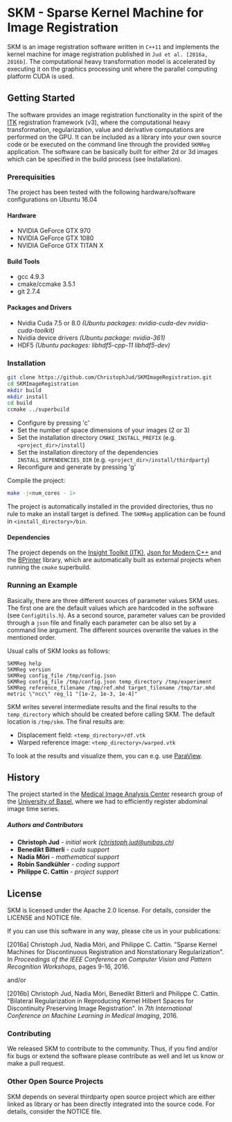 # SKM - Sparse Kernel Machine for Image Registration
SKM is an image registration software written in `C++11` and implements the kernel machine for image registration published in `Jud et al. [2016a, 2016b]`. The computational heavy transformation model is accelerated by executing it on the graphics processing unit where the parallel computing platform CUDA is used.

## Getting Started
The software provides an image registration functionality in the spirit of the [ITK](https://itk.org/) registration framework (v3), where the computational heavy transformation, regularization, value and derivative computations are performed on the GPU. It can be included as a library into your own source code or be executed on the command line through the provided `SKMReg` application. The software can be basically built for either 2d or 3d images which can be specified in the build process (see Installation).

### Prerequisities
The project has been tested with the following hardware/software configurations on
Ubuntu 16.04

#### Hardware
* NVIDIA GeForce GTX 970
* NVIDIA GeForce GTX 1080
* NVIDIA GeForce GTX TITAN X

#### Build Tools
* gcc 4.9.3
* cmake/ccmake 3.5.1
* git 2.7.4

#### Packages and Drivers
* Nvidia Cuda 7.5 or 8.0 _(Ubuntu packages: nvidia-cuda-dev nvidia-cuda-toolkit)_
* Nvidia device drivers _(Ubuntu package: nvidia-361)_
* HDF5 _(Ubuntu packages: libhdf5-cpp-11 libhdf5-dev)_

### Installation
```sh
git clone https://github.com/ChristophJud/SKMImageRegistration.git
cd SKMImageRegistration
mkdir build
mkdir install
cd build
ccmake ../superbuild
```
* Configure by pressing 'c'
* Set the number of space dimensions of your images (2 or 3)
* Set the installation directory `CMAKE_INSTALL_PREFIX` (e.g. `<project_dir>/install`)
* Set the installation directory of the dependencies `INSTALL_DEPENDENCIES_DIR` (e.g. `<project_dir>/install/thirdparty`)
* Reconfigure and generate by pressing 'g'

Compile the project:
```sh
make -j<num_cores - 1>
```
The project is automatically installed in the provided directories, thus no rule to make an install target is defined. The `SKMReg` application can be found in `<install_directory>/bin`.
#### Dependencies
The project depends on the [Insight Toolkit (ITK)](https://itk.org/), [Json for Modern C++](https://github.com/nlohmann/json) and the [BPrinter](https://github.com/dattanchu/bprinter) library, which are automatically built as external projects when running the `cmake` superbuild.

### Running an Example
Basically, there are three different sources of parameter values SKM uses. The first one are the default values which are hardcoded in the software (see `ConfigUtils.h`). As a second source, parameter values can be provided through a `json` file and finally each parameter can be also set by a command line argument. The different sources overwrite the values in the mentioned order.

Usual calls of SKM looks as follows:
```
SKMReg help
SKMReg version
SKMReg config_file /tmp/config.json
SKMReg config_file /tmp/config.json temp_directory /tmp/experiment
SKMReg reference_filename /tmp/ref.mhd target_filename /tmp/tar.mhd metric \"ncc\" reg_l1 "[1e-2, 1e-3, 1e-4]"
```
SKM writes severel intermediate results and the final results to the `temp_directory` which should be created before calling SKM. The default location is `/tmp/skm`. The final results are:
* Displacement field: `<temp_directory>/df.vtk`
* Warped reference image: `<temp_directory>/warped.vtk`

To look at the results and visualize them, you can e.g. use [ParaView](http://www.paraview.org/).
## History
The project started in the [Medical Image Analysis Center](http://dbe.unibas.ch:8080/magnoliaPublic/dbe/research/ResearchGroups/miac.html) research group of the [University of Basel](http://www.unibas.ch), where we had to efficiently register abdominal image time series. 
##### Authors and Contributors
* **Christoph Jud** - *initial work* _(christoph.jud@unibas.ch)_
* **Benedikt Bitterli** - *cuda support*
* **Nadia Möri** - *mathematical support*
* **Robin Sandkühler** - *coding support*
* **Philippe C. Cattin** - *project support*

## License
SKM is licensed under the Apache 2.0 license. For details, consider the LICENSE and NOTICE file.

If you can use this software in any way, please cite us in your publications:

[2016a] Christoph Jud, Nadia Möri, and Philippe C. Cattin. "Sparse Kernel Machines for Discontinuous Registration and Nonstationary Regularization". In *Proceedings of the IEEE Conference on Computer Vision and Pattern Recognition Workshops*, pages 9-16, 2016.

and/or

[2016b] Christoph Jud, Nadia Möri, Benedikt Bitterli and Philippe C. Cattin. "Bilateral Regularization in Reproducing Kernel Hilbert Spaces for Discontinuity Preserving Image Registration". In *7th International Conference on Machine Learning in Medical Imaging*, 2016.

### Contributing
We released SKM to contribute to the community. Thus, if you find and/or fix bugs or extend the software please contribute as well and let us know or make a pull request. 

### Other Open Source Projects
SKM depends on several thirdparty open source project which are either linked as library or has been directly integrated into the source code. For details, consider the NOTICE file.
